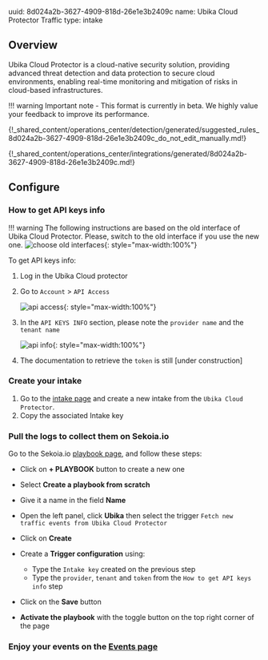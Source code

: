 uuid: 8d024a2b-3627-4909-818d-26e1e3b2409c
name: Ubika Cloud Protector Traffic
type: intake

## Overview

Ubika Cloud Protector is a cloud-native security solution, providing advanced threat detection and data protection to secure cloud environments, enabling real-time monitoring and mitigation of risks in cloud-based infrastructures.

!!! warning
    Important note - This format is currently in beta. We highly value your feedback to improve its performance.

{!_shared_content/operations_center/detection/generated/suggested_rules_8d024a2b-3627-4909-818d-26e1e3b2409c_do_not_edit_manually.md!}

{!_shared_content/operations_center/integrations/generated/8d024a2b-3627-4909-818d-26e1e3b2409c.md!}

## Configure

### How to get API keys info

!!! warning
    The following instructions are based on the old interface of Ubika Cloud Protector. Please, switch to the old interface if you use the new one.
    ![choose old interfaces](/assets/operation_center/integration_catalog/cloud_and_saas/ubika_cloud_protector/switch.png){: style="max-width:100%"}

To get API keys info:


1. Log in the Ubika Cloud protector
2. Go to `Account` > `API Access`

    ![api access](/assets/operation_center/integration_catalog/cloud_and_saas/ubika_cloud_protector/api_access.png){: style="max-width:100%"}

3. In the `API KEYS INFO` section, please note the `provider name` and the `tenant name`

    ![api info](/assets/operation_center/integration_catalog/cloud_and_saas/ubika_cloud_protector/api_keys_info.png){: style="max-width:100%"}

4. The documentation to retrieve the `token` is still [under construction]

### Create your intake

1. Go to the [intake page](https://app.sekoia.io/operations/intakes) and create a new intake from the `Ubika Cloud Protector`.
2. Copy the associated Intake key

### Pull the logs to collect them on Sekoia.io

Go to the Sekoia.io [playbook page](https://app.sekoia.io/operations/playbooks), and follow these steps:

- Click on **+ PLAYBOOK** button to create a new one
- Select **Create a playbook from scratch**
- Give it a name in the field **Name**
- Open the left panel, click **Ubika** then select the trigger `Fetch new traffic events from Ubika Cloud Protector`
- Click on **Create**
- Create a **Trigger configuration** using:

    * Type the `Intake key` created on the previous step
    * Type the `provider`, `tenant` and `token` from the `How to get API keys info` step 

- Click on the **Save** button
- **Activate the playbook** with the toggle button on the top right corner of the page

### Enjoy your events on the [Events page](https://app.sekoia.io/operations/events)
